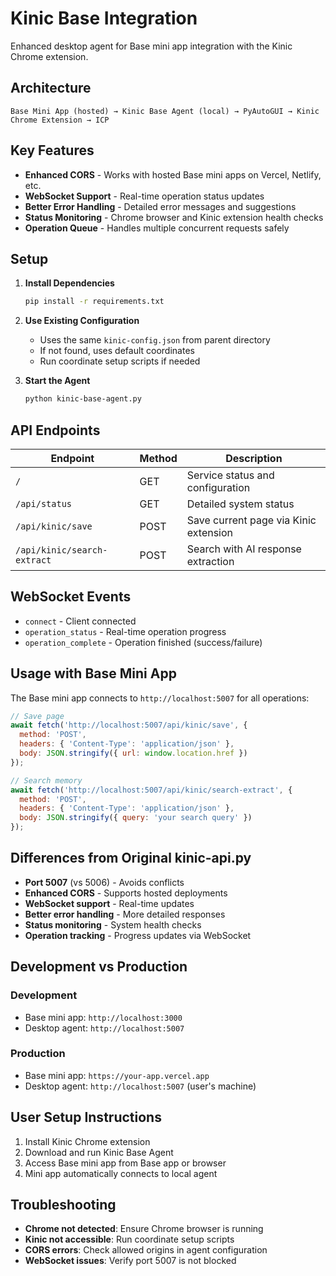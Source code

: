 # Kinic Base Integration

Enhanced desktop agent for Base mini app integration with the Kinic Chrome extension.

## Architecture

```
Base Mini App (hosted) → Kinic Base Agent (local) → PyAutoGUI → Kinic Chrome Extension → ICP
```

## Key Features

- **Enhanced CORS** - Works with hosted Base mini apps on Vercel, Netlify, etc.
- **WebSocket Support** - Real-time operation status updates
- **Better Error Handling** - Detailed error messages and suggestions
- **Status Monitoring** - Chrome browser and Kinic extension health checks
- **Operation Queue** - Handles multiple concurrent requests safely

## Setup

1. **Install Dependencies**
   ```bash
   pip install -r requirements.txt
   ```

2. **Use Existing Configuration**
   - Uses the same `kinic-config.json` from parent directory
   - If not found, uses default coordinates
   - Run coordinate setup scripts if needed

3. **Start the Agent**
   ```bash
   python kinic-base-agent.py
   ```

## API Endpoints

| Endpoint | Method | Description |
|----------|--------|-------------|
| `/` | GET | Service status and configuration |
| `/api/status` | GET | Detailed system status |
| `/api/kinic/save` | POST | Save current page via Kinic extension |
| `/api/kinic/search-extract` | POST | Search with AI response extraction |

## WebSocket Events

- `connect` - Client connected
- `operation_status` - Real-time operation progress
- `operation_complete` - Operation finished (success/failure)

## Usage with Base Mini App

The Base mini app connects to `http://localhost:5007` for all operations:

```javascript
// Save page
await fetch('http://localhost:5007/api/kinic/save', {
  method: 'POST',
  headers: { 'Content-Type': 'application/json' },
  body: JSON.stringify({ url: window.location.href })
});

// Search memory
await fetch('http://localhost:5007/api/kinic/search-extract', {
  method: 'POST', 
  headers: { 'Content-Type': 'application/json' },
  body: JSON.stringify({ query: 'your search query' })
});
```

## Differences from Original kinic-api.py

- **Port 5007** (vs 5006) - Avoids conflicts
- **Enhanced CORS** - Supports hosted deployments
- **WebSocket support** - Real-time updates
- **Better error handling** - More detailed responses
- **Status monitoring** - System health checks
- **Operation tracking** - Progress updates via WebSocket

## Development vs Production

### Development
- Base mini app: `http://localhost:3000`
- Desktop agent: `http://localhost:5007`

### Production  
- Base mini app: `https://your-app.vercel.app`
- Desktop agent: `http://localhost:5007` (user's machine)

## User Setup Instructions

1. Install Kinic Chrome extension
2. Download and run Kinic Base Agent
3. Access Base mini app from Base app or browser
4. Mini app automatically connects to local agent

## Troubleshooting

- **Chrome not detected**: Ensure Chrome browser is running
- **Kinic not accessible**: Run coordinate setup scripts
- **CORS errors**: Check allowed origins in agent configuration
- **WebSocket issues**: Verify port 5007 is not blocked